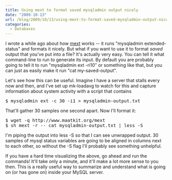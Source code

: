 ```yaml
---
title: Using mext to format saved mysqladmin output nicely
date: "2009-10-13"
url: /blog/2009/10/13/using-mext-to-format-saved-mysqladmin-output-nicely/
categories:
  - Databases
---
```

I wrote a while ago about how [mext][1] works -- it runs "mysqladmin extended-status" and formats it nicely. But what if you want to use it to format *saved* output that you've put into a file? It's actually very easy. You can tell it what command-line to run to generate its input. By default you are probably going to tell it to run "mysqladmin ext -ri10&#8243; or something like that, but you can just as easily make it run "cat my-saved-output".

Let's see how this can be useful. Imagine I have a server that stalls every now and then, and I've set up mk-loadavg to watch for this and capture information about system activity with a script that contains

<pre>$ mysqladmin ext -c 30 -i1 > mysqladmin-output.txt</pre>

That'll gather 30 samples one second apart. Now I'll format it:

<pre>$ wget -q http://www.maatkit.org/mext
$ sh mext -r -- cat mysqladmin-output.txt | less -S
</pre>

I'm piping the output into less -S so that I can see unwrapped output. 30 samples of mysql status variables are going to be aligned in columns next to each other, so without the -S flag I'll probably see something unhelpful.

If you have a hard time visualizing the above, go ahead and run the commands! It'll take only a minute, and it'll make a lot more sense to you then. This is a really useful way to summarize and understand what is going on (or has gone on) inside your MySQL server.

 [1]: http://www.xaprb.com/blog/2009/04/11/formatting-mysqladmin-extended-status-nicely/
